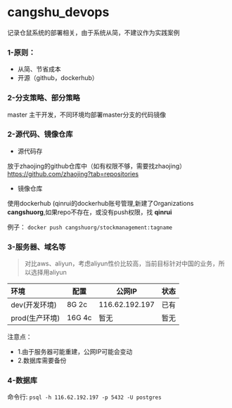 # cangshu_devops
记录仓鼠系统的部署相关，由于系统从简，不建议作为实践案例

### 1-原则：
- 从简、节省成本
- 开源（github，dockerhub）


### 2-分支策略、部分策略

master 主干开发，不同环境均部署master分支的代码镜像

### 2-源代码、镜像仓库
- 源代码存  

放于zhaojing的github仓库中（如有权限不够，需要找zhaojing）  
https://github.com/zhaojing?tab=repositories

- 镜像仓库

使用dockerhub (qinrui的dockerhub账号管理,新建了Organizations **cangshuorg**,如果repo不存在，或没有push权限，找 **qinrui**

例子：
`docker push cangshuorg/stockmanagement:tagname`

### 3-服务器、域名等
> 对比aws、aliyun，考虑aliyun性价比较高，当前目标针对中国的业务，所以选择用aliyun

|  环境  |     配置     |    公网IP     | 状态|
|:------| -------------|--------------|----|
|dev(开发环境)|  8G 2c  | 116.62.192.197| 已有|
|prod(生产环境)| 16G 4c |     暂无       | 暂无|

注意点：
- 1.由于服务器可能重建，公网IP可能会变动
- 2.数据库需要备份

### 4-数据库

命令行:
`psql -h 116.62.192.197 -p 5432 -U postgres`



